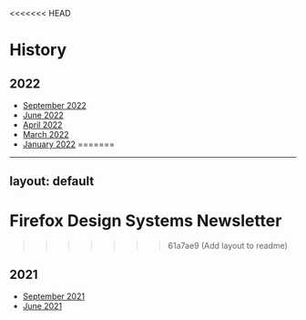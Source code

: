 <<<<<<< HEAD
# History
## 2022
- <a href="https://firefoxux.github.io/design-systems-newsletter/2022/september/Sep-12-2022.html" title="September 2022">September 2022</a>
- <a href="https://firefoxux.github.io/design-systems-newsletter/2022/june/Jun-13-2022.html" title="June 2022">June 2022</a>
- <a href="https://firefoxux.github.io/design-systems-newsletter/2022/april/Apr-28-2022.html" title="April 2022">April 2022</a>
- <a href="https://firefoxux.github.io/design-systems-newsletter/2022/march/Mar-4-2022.html" title="March 2022">March 2022</a>
- <a href="https://firefoxux.github.io/design-systems-newsletter/2022/january/Jan-19-2022.html" title="January 2022">January 2022</a>
=======
---
layout: default
---
# Firefox Design Systems Newsletter
>>>>>>> 61a7ae9 (Add layout to readme)

## 2021
- <a href="https://firefoxux.github.io/design-systems-newsletter/2021/september/Sep-23-2021.html" title="September 2021">September 2021</a>
- <a href="https://firefoxux.github.io/design-systems-newsletter/2021/june/Jun-25-2021.html" title="June 2021">June 2021</a>
